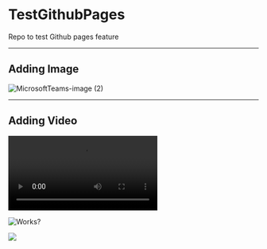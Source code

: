 # TestGithubPages
Repo to test Github pages feature


---
## Adding Image


![MicrosoftTeams-image (2)](https://github.com/codesense101/TestGithubPages/assets/130458352/2ac4c41e-fbdc-497d-bb2d-9d21ab9054f8)

---
## Adding Video

![If you are seeing it. Means it disn't work](docs/HrWyxB_sYsTQVg6R.mp4)

![Works?](https://github.com/codesense101/TestGithubPages/assets/130458352/4bb994a9-805c-41be-9032-7815e810f527)



![](https://github.com/codesense101/TestGithubPages/assets/130458352/eb928935-f0c2-4007-9789-9e3535ff4cb2)


